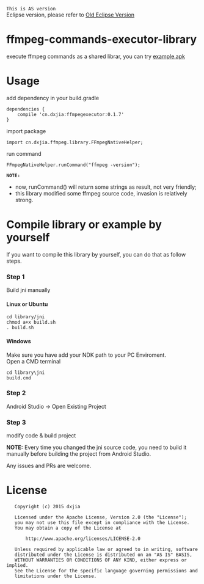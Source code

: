 `This is AS version` <br>
Eclipse version, please refer to [Old Eclipse Version](https://github.com/dxjia/ffmpeg-commands-executor-library/tree/master)
# ffmpeg-commands-executor-library
execute ffmpeg commands as a shared librar, you can try [example.apk](https://github.com/dxjia/ffmpeg-commands-executor-library/releases/download/v0.1.7/example.apk)
# Usage
add dependency in your build.gradle
```
dependencies {
    compile 'cn.dxjia:ffmpegexecutor:0.1.7'
}
```
import package
```
import cn.dxjia.ffmpeg.library.FFmpegNativeHelper;
```
run command
```
FFmpegNativeHelper.runCommand("ffmpeg -version");
```

**`NOTE:`**
- now,  runCommand() will return some strings as result, not very friendly;
- this library modified some ffmpeg source code, invasion is relatively strong.

# Compile library or example by yourself
If you want to compile this library by yourself, you can do that as follow steps.
### Step 1
 Build jni manually
#### Linux or Ubuntu
```
cd library/jni
chmod a+x build.sh
. build.sh
```
#### Windows
Make sure you have add your NDK path to your PC Enviroment.
<br>
Open a CMD terminal
```
cd library\jni
build.cmd
```
### Step 2
Android Studio -> Open Existing Project

### Step 3
modify code & build project

**NOTE:** Every time you changed the jni source code, you need to build it manually before building the project from Android Studio.

Any issues and PRs are welcome.

# License
```
   Copyright (c) 2015 dxjia

   Licensed under the Apache License, Version 2.0 (the "License");
   you may not use this file except in compliance with the License.
   You may obtain a copy of the License at

       http://www.apache.org/licenses/LICENSE-2.0

   Unless required by applicable law or agreed to in writing, software
   distributed under the License is distributed on an "AS IS" BASIS,
   WITHOUT WARRANTIES OR CONDITIONS OF ANY KIND, either express or implied.
   See the License for the specific language governing permissions and
   limitations under the License.
```
